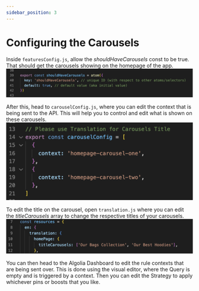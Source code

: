 ```yaml
---
sidebar_position: 3
---
```


# Configuring the Carousels

Inside `featuresConfig.js`, allow the _shouldHaveCarousels_ const to be true.
That should get the carousels showing on the homepage of the app.
![Image](./media/carousel1.png)

After this, head to `carouselConfig.js`, where you can edit the context that is being sent to the API. This will help you to control and edit what is shown on these carousels.
![Image](./media/carousel2.png)

To edit the title on the carousel, open `translation.js` where you can edit the _titleCarousels_ array to change the respective titles of your carousels.
![Image](./media/carousel3.png)

You can then head to the Algolia Dashboard to edit the rule contexts that are being sent over. This is done using the visual editor, where the Query is empty and is triggered by a context.
Then you can edit the Strategy to apply whichever pins or boosts that you like.
